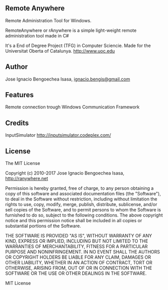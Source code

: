 Remote Anywhere
----------------
Remote Administration Tool for Windows.

RemoteAnywhere or rAnywhere is a simple light-weight remote administration tool made in C#

It's a End of Degree Project (TFG) in Computer Sciencie. Made for the Universitat Oberta of Catalunya. http://www.uoc.edu 

Author
--------------------
Jose Ignacio Bengoechea Isasa, ignacio.bengis@gmail.com

Features
--------------------
Remote connection trough Windows Communication Framework

Credits
---------------------
InputSimulator
http://inputsimulator.codeplex.com/

License
---------------------
The MIT License

Copyright (c) 2010-2017 Jose Ignacio Bengoechea Isasa, http://ranywhere.net

Permission is hereby granted, free of charge, to any person obtaining a copy of this software and associated documentation files (the "Software"), to deal in the Software without restriction, including without limitation the rights to use, copy, modify, merge, publish, distribute, sublicense, and/or sell copies of the Software, and to permit persons to whom the Software is furnished to do so, subject to the following conditions.
The above copyright notice and this permission notice shall be included in
all copies or substantial portions of the Software.

THE SOFTWARE IS PROVIDED "AS IS", WITHOUT WARRANTY OF ANY KIND, EXPRESS OR
IMPLIED, INCLUDING BUT NOT LIMITED TO THE WARRANTIES OF MERCHANTABILITY,
FITNESS FOR A PARTICULAR PURPOSE AND NONINFRINGEMENT. IN NO EVENT SHALL THE AUTHORS OR COPYRIGHT HOLDERS BE LIABLE FOR ANY CLAIM, DAMAGES OR OTHER LIABILITY, WHETHER IN AN ACTION OF CONTRACT, TORT OR OTHERWISE, ARISING FROM, OUT OF OR IN CONNECTION WITH THE SOFTWARE OR THE USE OR OTHER DEALINGS IN THE SOFTWARE.

MIT License





